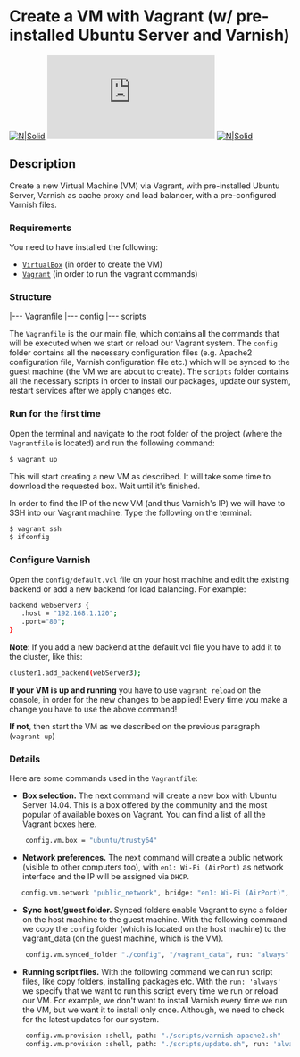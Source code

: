 # Create a VM with Vagrant (w/ pre-installed Ubuntu Server and Varnish)
 

[![N|Solid](https://www.vagrantup.com/assets/images/mega-nav/logo-vagrant-a7ab5898.svg)](https://www.vagrantup.com/) [![N|Solid](https://logo.clearbit.com/varnish-cache.org)](https://varnish-cache.org/) [![N|Solid](http://www.wiredzone.com/content/images/thumbs/0088205_linux-64-bit-no-media_125.jpg)](https://www.ubuntu.com/)

## Description
Create a new Virtual Machine (VM) via Vagrant, with pre-installed Ubuntu Server, Varnish as cache proxy and load balancer, with a pre-configured Varnish files.

### Requirements
You need to have installed the following: 
- [```VirtualBox```][virtualbox] (in order to create the VM)
- [```Vagrant```][vagrant] (in order to run the vagrant commands)

### Structure
|--- Vagranfile
|--- config
|--- scripts

The ```Vagranfile``` is the our main file, which contains all the commands that will be executed when we start or reload our Vagrant system.
The ```config``` folder contains all the necessary configuration files (e.g. Apache2 configuration file, Varnish configuration file etc.) which will be synced to the guest machine (the VM we are about to create).
The ```scripts``` folder contains all the necessary scripts in order to install our packages, update our system, restart services after we apply changes etc.

### Run for the first time
Open the terminal and navigate to the root folder of the project (where the ```Vagrantfile``` is located) and run the following command: 
```sh
$ vagrant up
```
This will start creating a new VM as described. It will take some time to download the requested box. Wait until it's finished.

In order to find the IP of the new VM (and thus Varnish's IP) we will have to SSH into our Vagrant machine. Type the following on the terminal:
```sh
$ vagrant ssh
$ ifconfig
```


### Configure Varnish
Open the ```config/default.vcl``` file on your host machine and edit the existing backend or add a new backend for load balancing. For example:
```sh
backend webServer3 {
   .host = "192.168.1.120";
   .port="80";
}
```

**Note**: If you add a new backend at the default.vcl file you have to add it to the cluster, like this:
```sh
cluster1.add_backend(webServer3);
```

**If your VM is up and running** you have to use ```vagrant reload``` on the console, in order for the new changes to be applied! Every time you make a change you have to use the above command!

**If not**, then start the VM as we described on the previous paragraph (```vagrant up```)


### Details
Here are some commands used in the ```Vagrantfile```:
- **Box selection.** The next command will create a new box with Ubuntu Server 14.04. This is a box offered by the community and the most popular of available boxes on Vagrant. You can find a list of all the Vagrant boxes [here][vagrantboxes].
```sh
    config.vm.box = "ubuntu/trusty64"
```

- **Network preferences.** The next command will create a public network (visible to other computers too), with ```en1: Wi-Fi (AirPort)``` as network interface and the IP will be assigned via ```DHCP```.

```sh
   config.vm.network "public_network", bridge: "en1: Wi-Fi (AirPort)", type: "dhcp"
```

- **Sync host/guest folder.** Synced folders enable Vagrant to sync a folder on the host machine to the guest machine. With the following command we copy the ```config``` folder (which is located on the host machine) to the vagrant_data (on the guest machine, which is the VM).
```sh
    config.vm.synced_folder "./config", "/vagrant_data", run: "always"
```

- **Running script files.** With the following command we can run script files, like copy folders, installing packages etc. With the ```run: 'always'``` we specify that we want to run this script every time we run or reload our VM. For example, we don't want to install Varnish every time we run the VM, but we want it to install only once. Although, we need to check for the latest updates for our system.
```sh
    config.vm.provision :shell, path: "./scripts/varnish-apache2.sh"
    config.vm.provision :shell, path: "./scripts/update.sh", run: 'always'
```


   [virtualbox]: <https://www.virtualbox.org/>
   [vagrant]: <https://www.vagrantup.com>
   [vagrantboxes]: <https://atlas.hashicorp.com/boxes/search>

